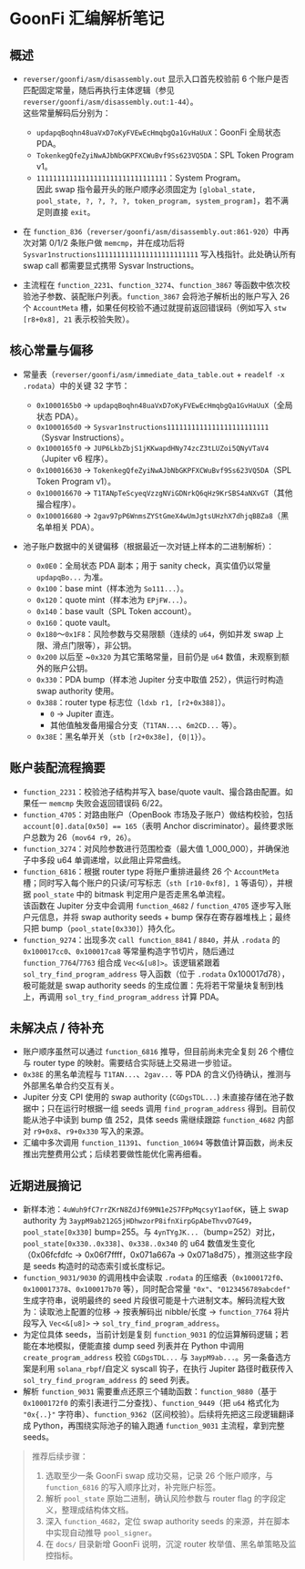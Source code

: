 # GoonFi 汇编解析笔记

## 概述
- `reverser/goonfi/asm/disassembly.out` 显示入口首先校验前 6 个账户是否匹配固定常量，随后再执行主体逻辑（参见 `reverser/goonfi/asm/disassembly.out:1-44`）。  
  这些常量解码后分别为：  
  - `updapqBoqhn48uaVxD7oKyFVEwEcHmqbgQa1GvHaUuX`：GoonFi 全局状态 PDA。  
  - `TokenkegQfeZyiNwAJbNbGKPFXCWuBvf9Ss623VQ5DA`：SPL Token Program v1。  
  - `11111111111111111111111111111111`：System Program。  
  因此 swap 指令最开头的账户顺序必须固定为 `[global_state, pool_state, ?, ?, ?, ?, token_program, system_program]`，若不满足则直接 `exit`。

- 在 `function_836`（`reverser/goonfi/asm/disassembly.out:861-920`）中再次对第 0/1/2 条账户做 `memcmp`，并在成功后将 `Sysvar1nstructions1111111111111111111111111` 写入栈指针。此处确认所有 swap call 都需要显式携带 Sysvar Instructions。

- 主流程在 `function_2231`、`function_3274`、`function_3867` 等函数中依次校验池子参数、装配账户列表。`function_3867` 会将池子解析出的账户写入 26 个 `AccountMeta` 槽，如果任何校验不通过就提前返回错误码（例如写入 `stw [r8+0x8], 21` 表示校验失败）。

## 核心常量与偏移
- 常量表（`reverser/goonfi/asm/immediate_data_table.out` + `readelf -x .rodata`）中的关键 32 字节：
  - `0x1000165b0` → `updapqBoqhn48uaVxD7oKyFVEwEcHmqbgQa1GvHaUuX`（全局状态 PDA）。
  - `0x1000165d0` → `Sysvar1nstructions1111111111111111111111111`（Sysvar Instructions）。
  - `0x1000165f0` → `JUP6LkbZbjS1jKKwapdHNy74zcZ3tLUZoi5QNyVTaV4`（Jupiter v6 程序）。
  - `0x100016630` → `TokenkegQfeZyiNwAJbNbGKPFXCWuBvf9Ss623VQ5DA`（SPL Token Program v1）。
  - `0x100016670` → `T1TANpTeScyeqVzzgNViGDNrkQ6qHz9KrSBS4aNXvGT`（其他撮合程序）。
  - `0x100016680` → `2gav97pP6WnmsZYStGmeX4wUmJgtsUHzhX7dhjqBBZa8`（黑名单相关 PDA）。

- 池子账户数据中的关键偏移（根据最近一次对链上样本的二进制解析）：
  - `0x0E0`：全局状态 PDA 副本；用于 sanity check，真实值仍以常量 `updapqBo...` 为准。
  - `0x100`：base mint（样本池为 `So111...`）。
  - `0x120`：quote mint（样本池为 `EPjFW...`）。
  - `0x140`：base vault（SPL Token account）。
  - `0x160`：quote vault。
  - `0x180`～`0x1F8`：风险参数与交易限额（连续的 `u64`，例如并发 swap 上限、滑点门限等），非公钥。
  - `0x200` 以后至 ~`0x320` 为其它策略常量，目前仍是 `u64` 数值，未观察到额外的账户公钥。
  - `0x330`：PDA bump（样本池 Jupiter 分支中取值 252），供运行时构造 swap authority 使用。
  - `0x388`：router type 标志位（`ldxb r1, [r2+0x388]`）。  
    - `0` → Jupiter 直连。  
    - 其他值触发备用撮合分支（`T1TAN...`、`6m2CD...` 等）。
  - `0x38E`：黑名单开关（`stb [r2+0x38e], {0|1}`）。

## 账户装配流程摘要
- `function_2231`：校验池子结构并写入 base/quote vault、撮合路由配置。如果任一 `memcmp` 失败会返回错误码 6/22。
- `function_4705`：对路由账户（OpenBook 市场及子账户）做结构校验，包括 `account[0].data[0x50] == 165`（表明 Anchor discriminator）。最终要求账户总数为 26（`mov64 r9, 26`）。
- `function_3274`：对风险参数进行范围检查（最大值 1_000_000），并确保池子中多段 u64 单调递增，以此阻止异常曲线。
- `function_6816`：根据 router type 将账户重排进最终 26 个 `AccountMeta` 槽；同时写入每个账户的只读/可写标志（`sth [r10-0xf8], 1` 等语句），并根据 `pool_state` 中的 bitmask 判定用户是否走黑名单流程。  
  该函数在 Jupiter 分支中会调用 `function_4682` / `function_4705` 逐步写入账户元信息，并将 swap authority seeds + bump 保存在寄存器堆栈上；最终只把 bump（`pool_state[0x330]`）持久化。
- `function_9274`：出现多次 `call function_8841` / `8840`，并从 `.rodata` 的 `0x100017cc0`、`0x100017ca8` 等常量构造字节切片，随后通过 `function_7764`/`7763` 组合成 `Vec<&[u8]>`。该逻辑紧跟着 `sol_try_find_program_address` 导入函数（位于 `.rodata` 0x100017d78），极可能就是 swap authority seeds 的生成位置：先将若干常量块复制到栈上，再调用 `sol_try_find_program_address` 计算 PDA。

## 未解决点 / 待补充
- 账户顺序虽然可以通过 `function_6816` 推导，但目前尚未完全复刻 26 个槽位与 router type 的映射。需要结合实际链上交易进一步验证。
- `0x38E` 的黑名单流程与 `T1TAN...`、`2gav...` 等 PDA 的含义仍待确认，推测与外部黑名单合约交互有关。
- Jupiter 分支 CPI 使用的 swap authority (`CGDgsTDL...`) 未直接存储在池子数据中；只在运行时根据一组 seeds 调用 `find_program_address` 得到。目前仅能从池子中读到 bump 值 252，具体 seeds 需继续跟踪 `function_4682` 内部对 `r9+0x8`、`r9+0x330` 写入的来源。
- 汇编中多次调用 `function_11391`、`function_10694` 等数值计算函数，尚未反推出完整费用公式；后续若要做性能优化需再细看。

## 近期进展摘记
- 新样本池：`4uWuh9fC7rrZKrN8ZdJf69MN1e2S7FPpMqcsyY1aof6K`，链上 swap authority 为 `3aypM9ab212G5jHDhwzorP8ifnXirpGpAbeThvvD7G49`，`pool_state[0x330]` bump=255。与 `4ynTYgJK...`（bump=252）对比，`pool_state[0x330..0x338]`、`0x338..0x340` 的 u64 数值发生变化（0x06fcfdfc → 0x06f7ffff，0x071a667a → 0x071a8d75），推测这些字段是 seeds 构造时的动态索引或长度标记。
- `function_9031/9030` 的调用栈中会读取 `.rodata` 的压缩表（`0x1000172f0`、`0x100017378`、`0x100017b70` 等），同时配合常量 `"0x"`、`"0123456789abcdef"` 生成字符串，说明最终的 seed 片段很可能是十六进制文本。解码流程大致为：读取池上配置的位移 → 按表解码出 nibble/长度 → `function_7764` 将片段写入 `Vec<&[u8]>` → `sol_try_find_program_address`。
- 为定位具体 seeds，当前计划是复刻 `function_9031` 的位运算解码逻辑；若能在本地模拟，便能直接 dump seed 列表并在 Python 中调用 `create_program_address` 校验 `CGDgsTDL...` 与 `3aypM9ab...`。另一条备选方案是利用 `solana_rbpf`/自定义 syscall 钩子，在执行 Jupiter 路径时截获传入 `sol_try_find_program_address` 的 seed 列表。
- 解析 `function_9031` 需要重点还原三个辅助函数：`function_9880`（基于 `0x1000172f0` 的索引表进行二分查找）、`function_9449`（把 `u64` 格式化为 `"0x{..}"` 字符串）、`function_9362`（区间校验）。后续将先把这三段逻辑翻译成 Python，再围绕实际池子的输入跑通 `function_9031` 主流程，拿到完整 seeds。

> 推荐后续步骤：  
> 1. 选取至少一条 GoonFi swap 成功交易，记录 26 个账户顺序，与 `function_6816` 的写入顺序比对，补完账户标签。  
> 2. 解析 `pool_state` 原始二进制，确认风险参数与 router flag 的字段定义，整理成结构体文档。  
> 3. 深入 `function_4682`，定位 swap authority seeds 的来源，并在脚本中实现自动推导 `pool_signer`。  
> 4. 在 `docs/` 目录新增 GoonFi 说明，沉淀 router 枚举值、黑名单策略及监控指标。

